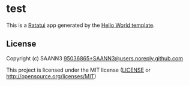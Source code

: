# test

This is a [Ratatui] app generated by the [Hello World template].

[Ratatui]: https://ratatui.rs
[Hello World Template]: https://github.com/ratatui/templates/tree/main/hello-world

## License

Copyright (c) SAANN3 <95036865+SAANN3@users.noreply.github.com>

This project is licensed under the MIT license ([LICENSE] or <http://opensource.org/licenses/MIT>)

[LICENSE]: ./LICENSE
